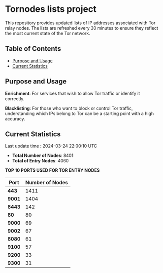 # Tornodes lists project

This repository provides updated lists of IP addresses associated with Tor relay nodes. The lists are refreshed every 30 minutes to ensure they reflect the most current state of the Tor network.

## Table of Contents

- [Purpose and Usage](#purpose-and-usage)
- [Current Statistics](#current-statistics)


## Purpose and Usage

**Enrichment**: For services that wish to allow Tor traffic or identify it correctly.

**Blacklisting**: For those who want to block or control Tor traffic, understanding which IPs belong to Tor can be a starting point with a high accuracy.

## Current Statistics

Last update time : 2024-03-24 22:00:10 UTC

- **Total Number of Nodes**: 8401
- **Total of Entry Nodes**: 4060

**TOP 10 PORTS USED FOR TOR ENTRY NODES**

| **Port** | **Number of Nodes** |
|------|-----------------|
| **443**   | 1411  |
| **9001**   | 1404  |
| **8443**   | 142  |
| **80**   | 80  |
| **9000**   | 69  |
| **9002**   | 67  |
| **8080**   | 61  |
| **9100**   | 57  |
| **9200**   | 33  |
| **9300**   | 31  |

